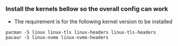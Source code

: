 ### Install the kernels bellow so the overall config can work

- The requirement is for the following kernel version to be installed

```
pacman -S linux linux-tls linux-headers linux-tls-headers
pacaur -S linux-nvme linux-nvme-headers
```
